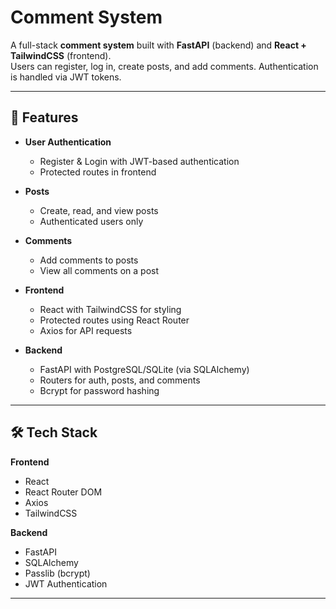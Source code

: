 # Comment System

A full-stack **comment system** built with **FastAPI** (backend) and **React + TailwindCSS** (frontend).  
Users can register, log in, create posts, and add comments. Authentication is handled via JWT tokens.

---

## 🚀 Features

- **User Authentication**  
  - Register & Login with JWT-based authentication  
  - Protected routes in frontend  

- **Posts**  
  - Create, read, and view posts  
  - Authenticated users only  

- **Comments**  
  - Add comments to posts  
  - View all comments on a post  

- **Frontend**  
  - React with TailwindCSS for styling  
  - Protected routes using React Router  
  - Axios for API requests  

- **Backend**  
  - FastAPI with PostgreSQL/SQLite (via SQLAlchemy)  
  - Routers for auth, posts, and comments  
  - Bcrypt for password hashing  

---

## 🛠️ Tech Stack

**Frontend**  
- React  
- React Router DOM  
- Axios  
- TailwindCSS  

**Backend**  
- FastAPI  
- SQLAlchemy  
- Passlib (bcrypt)  
- JWT Authentication  

---

